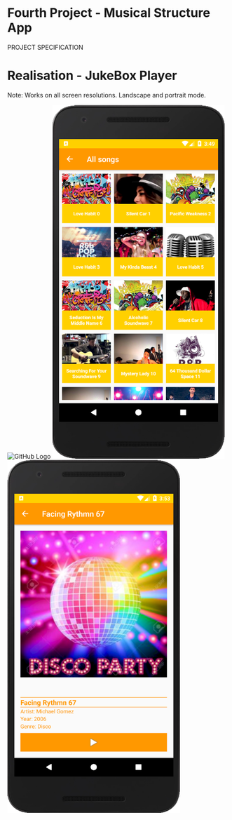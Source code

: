 # Fourth Project - Musical Structure App

PROJECT SPECIFICATION

# Realisation - JukeBox Player

Note: Works on all screen resolutions. Landscape and portrait mode.

![GitHub Logo]()  ![GitHub Logo](Screenshots/screen2.png)  ![GitHub Logo](Screenshots/screen3.PNG)  
  
